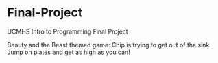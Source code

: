# Final-Project

UCMHS Intro to Programming Final Project

Beauty and the Beast themed game: Chip is trying to get out of the sink. Jump on plates and get as high as you can!
